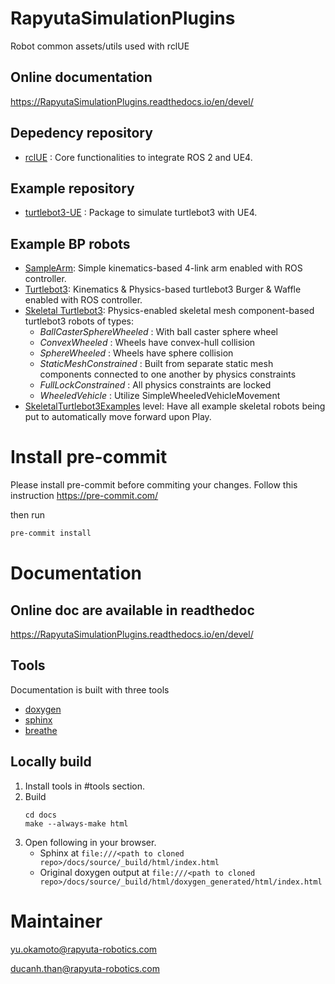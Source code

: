 # RapyutaSimulationPlugins

Robot common assets/utils used with rclUE

## Online documentation

https://RapyutaSimulationPlugins.readthedocs.io/en/devel/

## Depedency repository

- [rclUE](https://github.com/rapyuta-robotics/rclUE) : Core functionalities to integrate ROS 2 and UE4.

## Example repository

- [turtlebot3-UE](https://github.com/rapyuta-robotics/turtlebot3-UE) : Package to simulate turtlebot3 with UE4.

## Example BP robots
- [SampleArm](https://github.com/rapyuta-robotics/RapyutaSimulationPlugins/tree/devel/Content/Robots/SampleArm): Simple kinematics-based 4-link arm enabled with ROS controller.
- [Turtlebot3](https://github.com/rapyuta-robotics/RapyutaSimulationPlugins/tree/devel/Content/Robots/Turtlebot3): Kinematics & Physics-based turtlebot3 Burger & Waffle enabled with ROS controller.
- [Skeletal Turtlebot3](https://github.com/rapyuta-robotics/RapyutaSimulationPlugins/tree/devel/Content/SkeletalRobots/Turtlebot3): Physics-enabled skeletal mesh component-based turtlebot3 robots of types:
    - _BallCasterSphereWheeled_ : With ball caster sphere wheel
    - _ConvexWheeled_ : Wheels have convex-hull collision
    - _SphereWheeled_ : Wheels have sphere collision
    - _StaticMeshConstrained_ : Built from separate static mesh components connected to one another by physics constraints
    - _FullLockConstrained_ : All physics constraints are locked
    - _WheeledVehicle_ : Utilize SimpleWheeledVehicleMovement
- [SkeletalTurtlebot3Examples](https://github.com/rapyuta-robotics/RapyutaSimulationPlugins/tree/devel/Content/SkeletalRobots/Turtlebot3/SkeletalTurtlebot3Examples.umap) level: Have all example skeletal robots being put to automatically move forward upon Play.

# Install pre-commit
Please install pre-commit before commiting your changes.
Follow this instruction https://pre-commit.com/

then run

```bash
pre-commit install
```

# Documentation

## Online doc are available in readthedoc

https://RapyutaSimulationPlugins.readthedocs.io/en/devel/

## Tools

Documentation is built with three tools

- [doxygen](http://www.doxygen.org)
- [sphinx](http://www.sphinx-doc.org)
- [breathe](https://breathe.readthedocs.io)

## Locally build

1. Install tools in #tools section.
2. Build
   ```
   cd docs
   make --always-make html
   ```
3. Open following in your browser.
   - Sphinx at `file:///<path to cloned repo>/docs/source/_build/html/index.html`
   - Original doxygen output at `file:///<path to cloned repo>/docs/source/_build/html/doxygen_generated/html/index.html`

# Maintainer

yu.okamoto@rapyuta-robotics.com

ducanh.than@rapyuta-robotics.com
